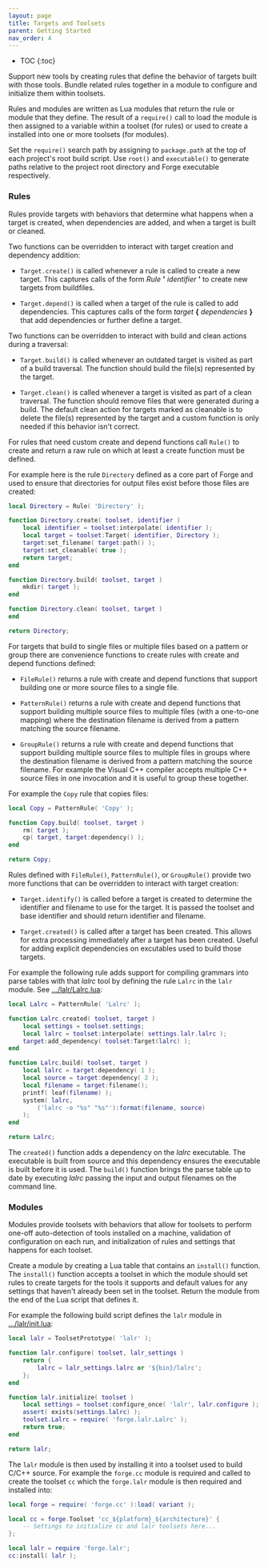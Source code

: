 ```yaml
---
layout: page
title: Targets and Toolsets
parent: Getting Started
nav_order: 4
---
```


- TOC
{:toc}

Support new tools by creating rules that define the behavior of targets built with those tools.  Bundle related rules together in a module to configure and initialize them within toolsets.

Rules and modules are written as Lua modules that return the rule or module that they define.  The result of a `require()` call to load the module is then assigned to a variable within a toolset (for rules) or used to create a installed into one or more toolsets (for modules).

Set the `require()` search path by assigning to `package.path` at the top of each project's root build script.  Use `root()` and `executable()` to generate paths relative to the project root directory and Forge executable respectively.

### Rules

Rules provide targets with behaviors that determine what happens when a target is created, when dependencies are added, and when a target is built or cleaned.

Two functions can be overridden to interact with target creation and dependency addition:

- `Target.create()` is called whenever a rule is called to create a new target.  This captures calls of the form *Rule* **'** *identifier* **'** to create new targets from buildfiles.

- `Target.depend()` is called when a target of the rule is called to add dependencies.  This captures calls of the form *target* **{** *dependencies* **}** that add dependencies or further define a target.

Two functions can be overridden to interact with build and clean actions during a traversal:

- `Target.build()` is called whenever an outdated target is visited as part of a build traversal.  The function should build the file(s) represented by the target.

- `Target.clean()` is called whenever a target is visited as part of a clean traversal.  The function should remove files that were generated during a build.  The default clean action for targets marked as cleanable is to delete the file(s) represented by the target and a custom function is only needed if this behavior isn't correct.

For rules that need custom create and depend functions call `Rule()` to create and return a raw rule on which at least a create function must be defined.

For example here is the rule `Directory` defined as a core part of Forge and used to ensure that directories for output files exist before those files are created:

~~~lua
local Directory = Rule( 'Directory' );

function Directory.create( toolset, identifier )
    local identifier = toolset:interpolate( identifier );
    local target = toolset:Target( identifier, Directory );
    target:set_filename( target:path() );
    target:set_cleanable( true );
    return target;
end

function Directory.build( toolset, target )
    mkdir( target );
end

function Directory.clean( toolset, target )
end

return Directory;
~~~

For targets that build to single files or multiple files based on a pattern or group there are convenience functions to create rules with create and depend functions defined:

- `FileRule()` returns a rule with create and depend functions that support building one or more source files to a single file.

- `PatternRule()` returns a rule with create and depend functions that support building multiple source files to multiple files (with a one-to-one mapping) where the destination filename is derived from a pattern matching the source filename.

- `GroupRule()` returns a rule with create and depend functions that support building multiple source files to multiple files in groups where the destination filename is derived from a pattern matching the source filename.  For example the Visual C++ compiler accepts multiple C++ source files in one invocation and it is useful to group these together.

For example the `Copy` rule that copies files:

~~~lua
local Copy = PatternRule( 'Copy' );

function Copy.build( toolset, target )
    rm( target );
    cp( target, target:dependency() );
end

return Copy;
~~~

Rules defined with `FileRule()`, `PatternRule()`, or `GroupRule()` provide two more functions that can be overridden to interact with target creation:

- `Target.identify()` is called before a target is created to determine the identifier and filename to use for the target.  It is passed the toolset and base identifier and should return identifier and filename.

- `Target.created()` is called after a target has been created.  This allows for extra processing immediately after a target has been created.  Useful for adding explicit dependencies on excutables used to build those targets.

For example the following rule adds support for compiling grammars into parse tables with that *lalrc* tool by defining the rule `Lalrc` in the `lalr` module.  See [.../lalr/Lalrc.lua](https://github.com/cwbaker/lalr/blob/main/lalr/forge/lalr/Lalrc.lua):

~~~lua
local Lalrc = PatternRule( 'Lalrc' );

function Lalrc.created( toolset, target )
    local settings = toolset.settings;
    local lalrc = toolset:interpolate( settings.lalr.lalrc );
    target:add_dependency( toolset:Target(lalrc) );
end

function Lalrc.build( toolset, target )
    local lalrc = target:dependency( 1 );
    local source = target:dependency( 2 );
    local filename = target:filename();
    printf( leaf(filename) );
    system( lalrc,
        ('lalrc -o "%s" "%s"'):format(filename, source)
    );
end

return Lalrc;
~~~

The `created()` function adds a dependency on the *lalrc* executable.  The executable is built from source and this dependency ensures the executable is built before it is used.  The `build()` function brings the parse table up to date by executing *lalrc* passing the input and output filenames on the command line.

### Modules

Modules provide toolsets with behaviors that allow for toolsets to perform one-off auto-detection of tools installed on a machine, validation of configuration on each run, and initialization of rules and settings that happens for each toolset.

Create a module by creating a Lua table that contains an `install()` function.  The `install()` function accepts a toolset in which the module should set rules to create targets for the tools it supports and default values for any settings that haven't already been set in the toolset.  Return the module from the end of the Lua script that defines it.

For example the following build script defines the `lalr` module in [.../lalr/init.lua](https://github.com/cwbaker/lalr/blob/main/lalr/forge/lalr/init.lua):

~~~lua
local lalr = ToolsetPrototype( 'lalr' );

function lalr.configure( toolset, lalr_settings )
    return {
        lalrc = lalr_settings.lalrc or '${bin}/lalrc';
    };
end

function lalr.initialize( toolset )
    local settings = toolset:configure_once( 'lalr', lalr.configure );
    assert( exists(settings.lalrc) );
    toolset.Lalrc = require( 'forge.lalr.Lalrc' );
    return true;
end

return lalr;
~~~

The `lalr` module is then used by installing it into a toolset used to build C/C++ source.  For example the `forge.cc` module is required and called to create the toolset `cc` which the `forge.lalr` module is then required and installed into:

~~~lua
local forge = require( 'forge.cc' ):load( variant );

local cc = forge.Toolset 'cc_${platform}_${architecture}' {
    -- Settings to initialize cc and lalr toolsets here...
};

local lalr = require 'forge.lalr';
cc:install( lalr );
~~~
